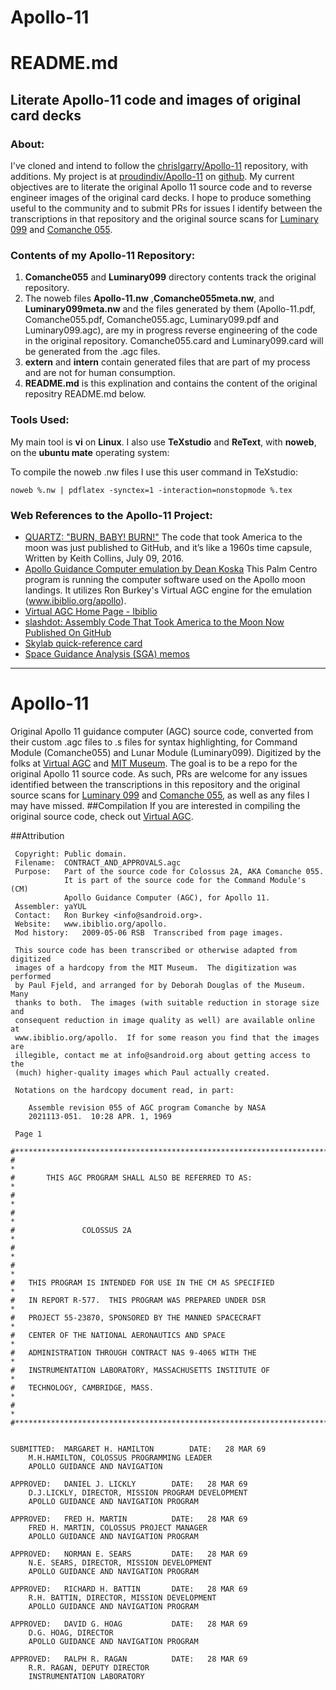 Apollo-11
=========
README.md
=========================================================
Literate Apollo-11 code and images of original card decks
---------------------------------------------------------

### About:

I've cloned and intend to follow the [chrislgarry/Apollo-11](https://github.com/chrislgarry/Apollo-11) repository, with additions.
My project is at [proudindiv/Apollo-11](https://github.com/proudindiv/Apollo-11) on [github](https://github.com).
My current objectives are to literate the original Apollo 11 source code and to reverse engineer images of the original card decks.
I hope to produce something useful to the community and
to submit PRs for issues I identify between the transcriptions in that repository and the original source scans for [Luminary 099](http://www.ibiblio.org/apollo/ScansForConversion/Luminary099/) and [Comanche 055](http://www.ibiblio.org/apollo/ScansForConversion/Comanche055/).

### Contents of my Apollo-11 Repository:

1. **Comanche055** and **Luminary099** directory contents track the original repository.
1. The noweb files **Apollo-11.nw** ,**Comanche055meta.nw**, and **Luminary099meta.nw**
   and the files generated by them (Apollo-11.pdf, Comanche055.pdf, Comanche055.agc,
   Luminary099.pdf and Luminary099.agc),
   are my in progress reverse engineering of the code in the original repository.
   Comanche055.card and Luminary099.card will be generated from the .agc files.
1. **extern** and **intern** contain generated files that are part of my process and
   are not for human consumption.
1. **README.md** is this explination and contains the content of the original repositry
   README.md below.

### Tools Used:
My main tool is **vi** on **Linux**.
I also use **TeXstudio** and **ReText**, with **noweb**, on the **ubuntu mate** operating system:

To compile the noweb .nw files I use this user command in TeXstudio:

```
noweb %.nw | pdflatex -synctex=1 -interaction=nonstopmode %.tex
```

### Web References to the Apollo-11 Project:

- [QUARTZ: "BURN, BABY! BURN!"](http://qz.com/726338/the-code-that-took-america-to-the-moon-was-just-published-to-github-and-its-like-a-1960s-time-capsule/)
     The code that took America to the moon was just published to GitHub,
     and it’s like a 1960s time capsule,
     Written by
     Keith Collins,
     July 09, 2016.
- [Apollo Guidance Computer emulation by Dean Koska](https://www.youtube.com/watch?v=hyhI85Rd1kI)
           This Palm Centro program is running the computer software used on the Apollo moon landings.
           It utilizes Ron Burkey's Virtual AGC engine for the emulation (www.ibiblio.org/apollo).
- [Virtual AGC Home Page - Ibiblio](http://www.ibiblio.org/apollo/)
- [slashdot: Assembly Code That Took America to the Moon Now Published On GitHub](https://developers.slashdot.org/story/16/07/10/162241/assembly-code-that-took-america-to-the-moon-now-published-on-github)
- [Skylab quick-reference card](http://www.ibiblio.org/apollo/NARA-SW/SkylabDataCards.pdf)
- [Space Guidance Analysis (SGA) memos](http://www.ibiblio.org/apollo/links.html#Space_Guidance_Analysis_SGA_memos)

****************************************************************************************************
Apollo-11
=========
Original Apollo 11 guidance computer (AGC) source code, converted from their custom .agc files to .s files for syntax highlighting, for Command Module (Comanche055) and Lunar Module (Luminary099). Digitized by the folks at [Virtual AGC](http://www.ibiblio.org/apollo/) and [MIT Museum](http://web.mit.edu/museum/). The goal is to be a repo for the original Apollo 11 source code. As such, PRs are welcome for any issues identified between the transcriptions in this repository and the original source scans for [Luminary 099](http://www.ibiblio.org/apollo/ScansForConversion/Luminary099/) and [Comanche 055](http://www.ibiblio.org/apollo/ScansForConversion/Comanche055/), as well as any files I may have missed.
##Compilation
If you are interested in compiling the original source code, check out [Virtual AGC](https://github.com/rburkey2005/virtualagc).

##Attribution

     Copyright: Public domain.
     Filename:  CONTRACT_AND_APPROVALS.agc
     Purpose:   Part of the source code for Colossus 2A, AKA Comanche 055.
                It is part of the source code for the Command Module's (CM)
                Apollo Guidance Computer (AGC), for Apollo 11.
     Assembler: yaYUL
     Contact:   Ron Burkey <info@sandroid.org>.
     Website:   www.ibiblio.org/apollo.
     Mod history:   2009-05-06 RSB  Transcribed from page images.

     This source code has been transcribed or otherwise adapted from digitized
     images of a hardcopy from the MIT Museum.  The digitization was performed
     by Paul Fjeld, and arranged for by Deborah Douglas of the Museum.  Many
     thanks to both.  The images (with suitable reduction in storage size and
     consequent reduction in image quality as well) are available online at
     www.ibiblio.org/apollo.  If for some reason you find that the images are
     illegible, contact me at info@sandroid.org about getting access to the
     (much) higher-quality images which Paul actually created.

     Notations on the hardcopy document read, in part:

        Assemble revision 055 of AGC program Comanche by NASA
        2021113-051.  10:28 APR. 1, 1969  

     Page 1

    #************************************************************************
    #                                                                       *
    #       THIS AGC PROGRAM SHALL ALSO BE REFERRED TO AS:                  *
    #                                                                       *
    #                                                                       *
    #               COLOSSUS 2A                                             *
    #                                                                       *
    #                                                                       *
    #   THIS PROGRAM IS INTENDED FOR USE IN THE CM AS SPECIFIED             *
    #   IN REPORT R-577.  THIS PROGRAM WAS PREPARED UNDER DSR               *
    #   PROJECT 55-23870, SPONSORED BY THE MANNED SPACECRAFT                *
    #   CENTER OF THE NATIONAL AERONAUTICS AND SPACE                        *
    #   ADMINISTRATION THROUGH CONTRACT NAS 9-4065 WITH THE                 *
    #   INSTRUMENTATION LABORATORY, MASSACHUSETTS INSTITUTE OF              *
    #   TECHNOLOGY, CAMBRIDGE, MASS.                                        *
    #                                                                       *
    #************************************************************************


    SUBMITTED:  MARGARET H. HAMILTON        DATE:   28 MAR 69
        M.H.HAMILTON, COLOSSUS PROGRAMMING LEADER
        APOLLO GUIDANCE AND NAVIGATION

    APPROVED:   DANIEL J. LICKLY        DATE:   28 MAR 69
        D.J.LICKLY, DIRECTOR, MISSION PROGRAM DEVELOPMENT
        APOLLO GUIDANCE AND NAVIGATION PROGRAM

    APPROVED:   FRED H. MARTIN          DATE:   28 MAR 69
        FRED H. MARTIN, COLOSSUS PROJECT MANAGER
        APOLLO GUIDANCE AND NAVIGATION PROGRAM

    APPROVED:   NORMAN E. SEARS         DATE:   28 MAR 69
        N.E. SEARS, DIRECTOR, MISSION DEVELOPMENT
        APOLLO GUIDANCE AND NAVIGATION PROGRAM

    APPROVED:   RICHARD H. BATTIN       DATE:   28 MAR 69
        R.H. BATTIN, DIRECTOR, MISSION DEVELOPMENT
        APOLLO GUIDANCE AND NAVIGATION PROGRAM

    APPROVED:   DAVID G. HOAG           DATE:   28 MAR 69
        D.G. HOAG, DIRECTOR
        APOLLO GUIDANCE AND NAVIGATION PROGRAM

    APPROVED:   RALPH R. RAGAN          DATE:   28 MAR 69
        R.R. RAGAN, DEPUTY DIRECTOR
        INSTRUMENTATION LABORATORY
